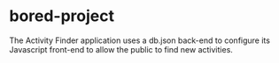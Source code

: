 # bored-project

The Activity Finder application uses a db.json back-end to configure its Javascript front-end to allow the public to find new activities.

